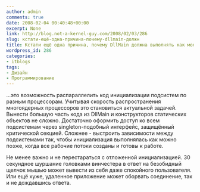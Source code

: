 ```yaml
---
author: admin
comments: true
date: 2008-02-04 00:40:48+00:00
excerpt: None
link: http://blog.not-a-kernel-guy.com/2008/02/03/286
slug: кстати-ещё-одна-причина-почему-dllmain-должн
title: Кстати ещё одна причина, почему DllMain должна выполнять как можно меньше работы...
wordpress_id: 286
categories:
- itblogs
tags:
- Дизайн
- Программирование
---
```


...это возможность распараллелить код инициализации подсистем по разным процессорам. Учитывая скорость распространения многоядерных процессоров это становиться актуальной задачей. Вынести большую часть кода из DllMain и конструкторов статических объектов не сложно. Достаточно оформить доступ ко всем подсистемам через singleton-подобный интерфейс, защищённый критической секцией. Сложнее - выстроить зависимости между подсистемами так, чтобы инициализация выполнялась как можно позже, когда все рабочие потоки созданы и готовы к работе. 

Не менее важно и не перестараться с отложенной инициализацией. 30 секундное шуршание головками винчестера в ответ на безобидный щелчок мышью может вывести из себя даже спокойного пользователя. Или ещё хуже, удаленное приложение может оборвать соединение, так и не дождавшись ответа.
